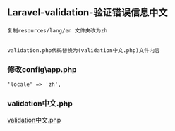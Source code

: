 ## Laravel-validation-验证错误信息中文
    复制resources/lang/en 文件夹改为zh
    
    
    validation.php代码替换为(validation中文.php)文件内容
### 修改config\app.php
    'locale' => 'zh',

### validation中文.php
[validation中文.php](https://github.com/binbinmax/Laravel-validation-/blob/master/validation%E4%B8%AD%E6%96%87.php)<br />

